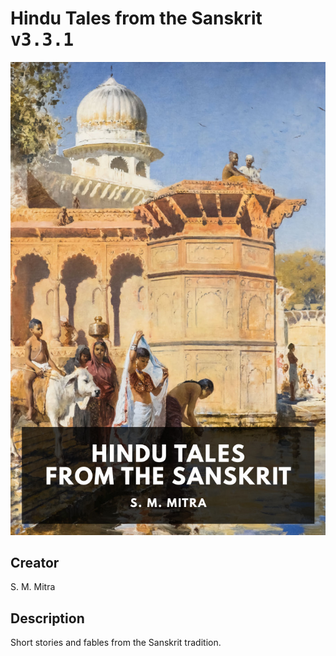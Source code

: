 
# Hindu Tales from the Sanskrit <kbd>v3.3.1</kbd>

<center>
  <img src="./cover-1024.jpg"/>
</center>

## Creator
S. M. Mitra

## Description
Short stories and fables from the Sanskrit tradition.
